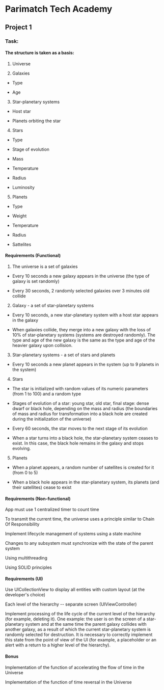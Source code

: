 # Parimatch Tech Academy

## Project 1

### Task:

#### The structure is taken as a basis:

1. Universe

2. Galaxies

- Type

- Age

3. Star-planetary systems

- Host star

- Planets orbiting the star

4. Stars

- Type

- Stage of evolution

- Mass

- Temperature

- Radius

- Luminosity

5. Planets

- Type

- Weight

- Temperature

- Radius

- Sattelites
 
#### Requirements (Functional)

1. The universe is a set of galaxies

- Every 10 seconds a new galaxy appears in the universe (the type of galaxy is set randomly)

- Every 30 seconds, 2 randomly selected galaxies over 3 minutes old collide
 
2. Galaxy - a set of star-planetary systems
 
- Every 10 seconds, a new star-planetary system with a host star appears in the galaxy

- When galaxies collide, they merge into a new galaxy with the loss of 10% of star-planetary systems (systems are destroyed randomly). The type and age of the new galaxy is the same as the type and age of the heavier galaxy upon collision.
 
3. Star-planetary systems - a set of stars and planets
 
- Every 10 seconds a new planet appears in the system (up to 9 planets in the system)
 
4. Stars

- The star is initialized with random values of its numeric parameters (from 1 to 100) and a random type

- Stages of evolution of a star: young star, old star, final stage: dense dwarf or black hole, depending on the mass and radius (the boundaries of mass and radius for transformation into a black hole are created during the initialization of the universe)

- Every 60 seconds, the star moves to the next stage of its evolution

- When a star turns into a black hole, the star-planetary system ceases to exist. In this case, the black hole remains in the galaxy and stops evolving.
 
5. Planets

- When a planet appears, a random number of satellites is created for it (from 0 to 5)

- When a black hole appears in the star-planetary system, its planets (and their satellites) cease to exist
 
#### Requirements (Non-functional)

App must use 1 centralized timer to count time

To transmit the current time, the universe uses a principle similar to Chain Of Responsibility

Implement lifecycle management of systems using a state machine

Changes to any subsystem must synchronize with the state of the parent system

Using multithreading

Using SOLID principles
 
#### Requirements (UI)


Use UICollectionView to display all entities with custom layout (at the developer's choice)

Each level of the hierarchy -- separate screen (UIViewController)

Implement processing of the life cycle of the current level of the hierarchy (for example, deleting it). One example: the user is on the screen of a star-planetary system and at the same time the parent galaxy collides with another galaxy, as a result of which the current star-planetary system is randomly selected for destruction. It is necessary to correctly implement this state from the point of view of the UI (for example, a placeholder or an alert with a return to a higher level of the hierarchy).

#### Bonus

Implementation of the function of accelerating the flow of time in the Universe

Implementation of the function of time reversal in the Universe
